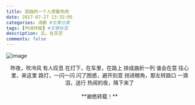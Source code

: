 ```yaml
---
title: 孤独的一个人想着热闹
date: 2017-07-27 13:32:05
categories: 诗歌 #文章分类
tags: [吟诗作赋] #文章标签
description: 云，在天空
comments: false
---
```

![image](http://otkzd4sua.bkt.clouddn.com/306363.jpg)
<!--more-->
<center>
昨夜，吹冷风
有人叹息
在灯下，在车里，在路上
排成曲折一列
谁会在意
往心里，来这里
路灯，一闪一闪
闪了困惑，避开刻意
拐进眼角，那左转路口
一滴泪，送行
热闹的夜，降下来了
</center>
<br/>
<center>**谢绝转载！**</center>